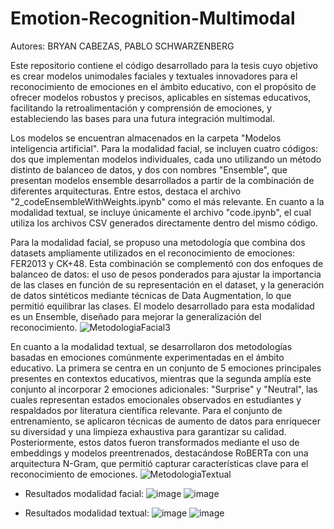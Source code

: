 # Emotion-Recognition-Multimodal

Autores: BRYAN CABEZAS, PABLO SCHWARZENBERG

Este repositorio contiene el código desarrollado para la tesis cuyo objetivo es crear modelos unimodales faciales y textuales innovadores para el reconocimiento de emociones en el ámbito educativo, con el propósito de ofrecer modelos robustos y precisos, aplicables en sistemas educativos, facilitando la retroalimentación y comprensión de emociones, y estableciendo las bases para una futura integración multimodal.

Los modelos se encuentran almacenados en la carpeta "Modelos inteligencia artificial". Para la modalidad facial, se incluyen cuatro códigos: dos que implementan modelos individuales, cada uno utilizando un método distinto de balanceo de datos, y dos con nombres "Ensemble", que presentan modelos ensemble desarrollados a partir de la combinación de diferentes arquitecturas. Entre estos, destaca el archivo "2_codeEnsembleWithWeights.ipynb" como el más relevante. En cuanto a la modalidad textual, se incluye únicamente el archivo "code.ipynb", el cual utiliza los archivos CSV generados directamente dentro del mismo código.

Para la modalidad facial, se propuso una metodología que combina dos datasets ampliamente utilizados en el reconocimiento de emociones: FER2013 y CK+48. Esta combinación se complementó con dos enfoques de balanceo de datos: el uso de pesos ponderados para ajustar la importancia de las clases en función de su representación en el dataset, y la generación de datos sintéticos mediante técnicas de Data Augmentation, lo que permitió equilibrar las clases. El modelo desarrollado para esta modalidad es un Ensemble, diseñado para mejorar la generalización del reconocimiento.
![MetodologiaFacial3](https://github.com/user-attachments/assets/0c25c728-8492-44f5-bb85-2ecff14e22ff)

En cuanto a la modalidad textual, se desarrollaron dos metodologías basadas en emociones comúnmente experimentadas en el ámbito educativo. La primera se centra en un conjunto de 5 emociones principales presentes en contextos educativos, mientras que la segunda amplía este conjunto al incorporar 2 emociones adicionales: "Surprise" y "Neutral", las cuales representan estados emocionales observados en estudiantes y respaldados por literatura científica relevante. Para el conjunto de entrenamiento, se aplicaron técnicas de aumento de datos para enriquecer su diversidad y una limpieza exhaustiva para garantizar su calidad. Posteriormente, estos datos fueron transformados mediante el uso de embeddings y modelos preentrenados, destacándose RoBERTa con una arquitectura N-Gram, que permitió capturar características clave para el reconocimiento de emociones.
![MetodologiaTextual](https://github.com/user-attachments/assets/e80f01e3-b491-4233-a8b6-2a41a7f8cb55)


- Resultados modalidad facial:
![image](https://github.com/user-attachments/assets/5d6be4a8-f61e-40b0-8e18-fa7c3c0b82f2)
![image](https://github.com/user-attachments/assets/c070918e-4c0d-4322-9813-2e779090b8d6)


- Resultados modalidad textual:
![image](https://github.com/user-attachments/assets/691fa2e6-d99e-4fe5-a607-3c3a0f243c4b)
![image](https://github.com/user-attachments/assets/dfa3b03c-05e9-4fcd-b6aa-4347acff1229)





